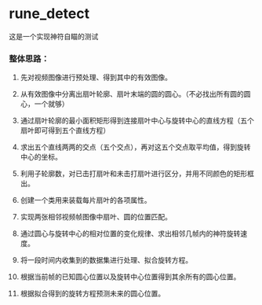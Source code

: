 # rune_detect
这是一个实现神符自瞄的测试

### 整体思路：

1. 先对视频图像进行预处理、得到其中的有效图像。

2. 从有效图像中分离出扇叶轮廓、扇叶末端的圆的圆心。（不必找出所有圆的圆心，一个就够）

3. 通过扇叶轮廓的最小面积矩形得到连接扇叶中心与旋转中心的直线方程（五个扇叶即可得到五个直线方程）

4. 求出五个直线两两的交点（五个交点），再对这五个交点取平均值，得到旋转中心的坐标。

5. 利用子轮廓数，对已击打扇叶和未击打扇叶进行区分，并用不同颜色的矩形框出。

6. 创建一个类用来装载每片扇叶的各项属性。

7. 实现两张相邻视频帧图像中扇叶、圆的位置匹配。

8. 通过圆心与旋转中心的相对位置的变化规律、求出相邻几帧内的神符旋转速度。

9. 将一段时间内收集到的数据集进行处理、拟合旋转方程。

10. 根据当前帧的已知圆心位置以及旋转中心位置得到其余所有的圆心位置。

11. 根据拟合得到的旋转方程预测未来的圆心位置。

    

